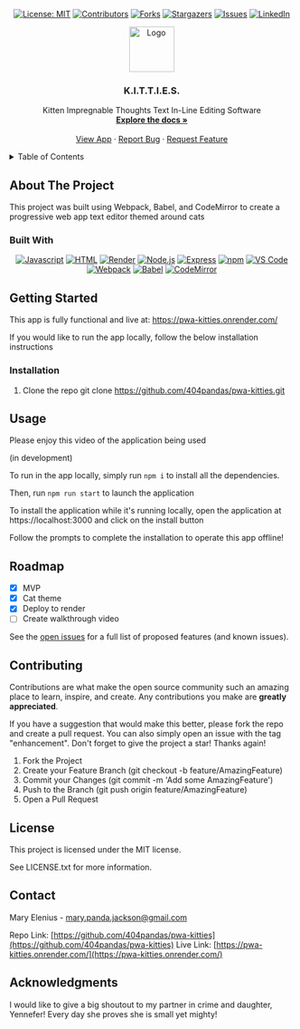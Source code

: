 <div align="center">

  <!-- Add badges using the following format: -->
  <!-- ![Name](urlToShieldHere)(urlToGithubHere) -->

[![License: MIT](https://img.shields.io/badge/License-MIT-yellow.svg)](https://opensource.org/licenses/MIT)
[![Contributors](https://img.shields.io/github/contributors/404pandas/pwa-kitties.svg?style=plastic&logo=appveyor)](https://github.com/404pandas/pwa-kitties/graphs/contributors)
[![Forks](https://img.shields.io/github/forks/404pandas/pwa-kitties.svg?style=plastic&logo=appveyor)](https://github.com/404pandas/pwa-kitties/network/members)
[![Stargazers](https://img.shields.io/github/stars/404pandas/pwa-kitties.svg?style=plastic&logo=appveyor)](https://github.com/404pandas/pwa-kitties/stargazers)
[![Issues](https://img.shields.io/github/issues/404pandas/pwa-kitties.svg?style=plastic&logo=appveyor)](https://github.com/404pandas/pwa-kitties/issues)
[![LinkedIn](https://img.shields.io/badge/-LinkedIn-black.svg?style=plastic&logo=appveyor&logo=linkedin&colorB=555)](https://linkedin.com/in/LinkedInUsername)

</div>

<!-- PROJECT LOGO -->

<div align="center">
  <a href="https://github.com/404pandas/pwa-kitties">
    <img src="./client/src/images/logoNew.png" alt="Logo" width="80" height="80">
  </a>

<h3 align="center">K.I.T.T.I.E.S.</h3>

  <p align="center">
    Kitten Impregnable Thoughts Text In-Line Editing Software <br />
    <a href="https://github.com/404pandas/pwa-kitties"><strong>Explore the docs »</strong></a>
    <br />
    <br />
    <a href="https://pwa-kitties.onrender.com/">View App</a>
    ·
    <a href="https://github.com/404pandas/pwa-kitties/issues">Report Bug</a>
    ·
    <a href="https://github.com/404pandas/pwa-kitties/issues">Request Feature</a>
  </p>
</div>

<!-- TABLE OF CONTENTS -->
<details>
  <summary>Table of Contents</summary>
  <ol>
    <li>
      <a href="#about-the-project">About The Project</a>
      <ul>
        <li><a href="#built-with">Built With</a></li>
      </ul>
    </li>
    <li>
      <a href="#getting-started">Getting Started</a>
      <ul>
        <li><a href="#installation">Installation</a></li>
      </ul>
    </li>
    <li><a href="#usage">Usage</a></li>
    <li><a href="#roadmap">Roadmap</a></li>
    <li><a href="#contributing">Contributing</a></li>
    <li><a href="#license">License</a></li>
    <li><a href="#contact">Contact</a></li>
    <li><a href="#acknowledgments">Acknowledgments</a></li>
  </ol>
</details>

<!-- ABOUT THE PROJECT -->

## About The Project

<!-- Add screenshots using the following format: -->
<!-- ![Screenshot alt description](directPathOfScreenshots) -->

This project was built using Webpack, Babel, and CodeMirror to create a progressive web app text editor themed around cats

### Built With

<div align="center">

[![Javascript](https://img.shields.io/badge/Language-JavaScript-ff0000?style=plastic&logo=JavaScript&logoWidth=10)](https://javascript.info/)
[![HTML](https://img.shields.io/badge/Language-HTML/CSS-ff8000?style=plastic&logo=HTML5&logoWidth=10)](https://html.com/)
[![Render](https://img.shields.io/badge/Deployment-Render-00ff00?style=plastic&logo=render&logoWidth=10)](https://render.com)
[![Node.js](https://img.shields.io/badge/Framework-Node.js-ff0000?style=plastic&logo=Node.js&logoWidth=10)](https://nodejs.org/en/)
[![Express](https://img.shields.io/badge/Framework-Express-80ff00?style=plastic&logo=Express&logoWidth=10)](https://expressjs.com/)
[![npm](https://img.shields.io/badge/Tools-npm-ff0000?style=plastic&logo=npm&logoWidth=10)](https://www.npmjs.com/)
[![VS Code](https://img.shields.io/badge/IDE-VSCode-ff0000?style=plastic&logo=VisualStudioCode&logoWidth=10)](https://code.visualstudio.com/docs)
[![Webpack](https://img.shields.io/badge/Package-Webpack-ff0000?style=plastic&logo=Webpack&logoWidth=10)](https://webpack.js.org/)
[![Babel](https://img.shields.io/badge/Package-Babel-ff0000?style=plastic&logo=Babel&logoWidth=10)](https://babeljs.io/)
[![CodeMirror](https://img.shields.io/badge/Package-CodeMirror-ff0000?style=plastic&logo=CodeMirror&logoWidth=10)](https://codemirror.net/)

</div>

<!-- GETTING STARTED -->

## Getting Started

This app is fully functional and live at:
https://pwa-kitties.onrender.com/

If you would like to run the app locally, follow the below installation instructions

### Installation

1. Clone the repo
   git clone https://github.com/404pandas/pwa-kitties.git

<!-- USAGE EXAMPLES -->

## Usage

Please enjoy this video of the application being used

(in development)

To run in the app locally, simply run `npm i` to install all the dependencies.

Then, run `npm run start` to launch the application

To install the application while it's running locally, open the application at https://localhost:3000 and click on the install button

Follow the prompts to complete the installation to operate this app offline!

<!-- ROADMAP -->

## Roadmap

- [x] MVP
- [x] Cat theme
- [x] Deploy to render
- [ ] Create walkthrough video

See the [open issues](https://github.com/404pandas/pwa-kitties/issues) for a full list of proposed features (and known issues).

<!-- CONTRIBUTING -->

## Contributing

Contributions are what make the open source community such an amazing place to learn, inspire, and create. Any contributions you make are **greatly appreciated**.

If you have a suggestion that would make this better, please fork the repo and create a pull request. You can also simply open an issue with the tag "enhancement".
Don't forget to give the project a star! Thanks again!

1. Fork the Project
2. Create your Feature Branch (git checkout -b feature/AmazingFeature)
3. Commit your Changes (git commit -m 'Add some AmazingFeature')
4. Push to the Branch (git push origin feature/AmazingFeature)
5. Open a Pull Request

<!-- LICENSE -->

## License

This project is licensed under the MIT license.

See LICENSE.txt for more information.

<!-- CONTACT -->

## Contact

Mary Elenius - mary.panda.jackson@gmail.com

Repo Link: [https://github.com/404pandas/pwa-kitties](https://github.com/404pandas/pwa-kitties)
Live Link: [https://pwa-kitties.onrender.com/](https://pwa-kitties.onrender.com/)

<!-- ACKNOWLEDGMENTS -->

## Acknowledgments

I would like to give a big shoutout to my partner in crime and daughter, Yennefer! Every day she proves she is small yet mighty!
